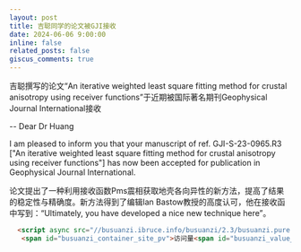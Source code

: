 ```yaml
---
layout: post
title: 吉聪同学的论文被GJI接收
date: 2024-06-06 9:00:00
inline: false
related_posts: false
giscus_comments: true
---
```


吉聪撰写的论文“An iterative weighted least square fitting method for crustal anisotropy using receiver functions”于近期被国际著名期刊Geophysical Journal International接收

--
Dear Dr Huang

I am pleased to inform you that your manuscript of ref. GJI-S-23-0965.R3 ["An iterative weighted least square fitting method for crustal anisotropy using receiver functions"] has now been accepted for publication in Geophysical Journal International.



论文提出了一种利用接收函数Pms震相获取地壳各向异性的新方法，提高了结果的稳定性与精确度。新方法得到了编辑Ian Bastow教授的高度认可，他在接收函中写到：“Ultimately, you have developed a nice new technique here”。

```html
  <script async src="//busuanzi.ibruce.info/busuanzi/2.3/busuanzi.pure.mini.js"></script>
   <span id="busuanzi_container_site_pv">访问量<span id="busuanzi_value_site_pv"></span>次</span>
```

